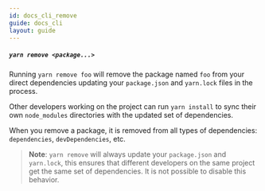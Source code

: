 ```yaml
---
id: docs_cli_remove
guide: docs_cli
layout: guide
---
```


##### `yarn remove <package...>` <a class="toc" id="toc-yarn-remove" href="#toc-yarn-remove"></a>

Running `yarn remove foo` will remove the package named `foo` from your direct
dependencies updating your `package.json` and `yarn.lock` files in the process.

Other developers working on the project can run `yarn install` to sync their
own `node_modules` directories with the updated set of dependencies.

When you remove a package, it is removed from all types of dependencies:
`dependencies`, `devDependencies`, etc.

> **Note**: `yarn remove` will always update your `package.json` and
> `yarn.lock`, this ensures that different developers on the same project get
> the same set of dependencies. It is not possible to disable this behavior.
